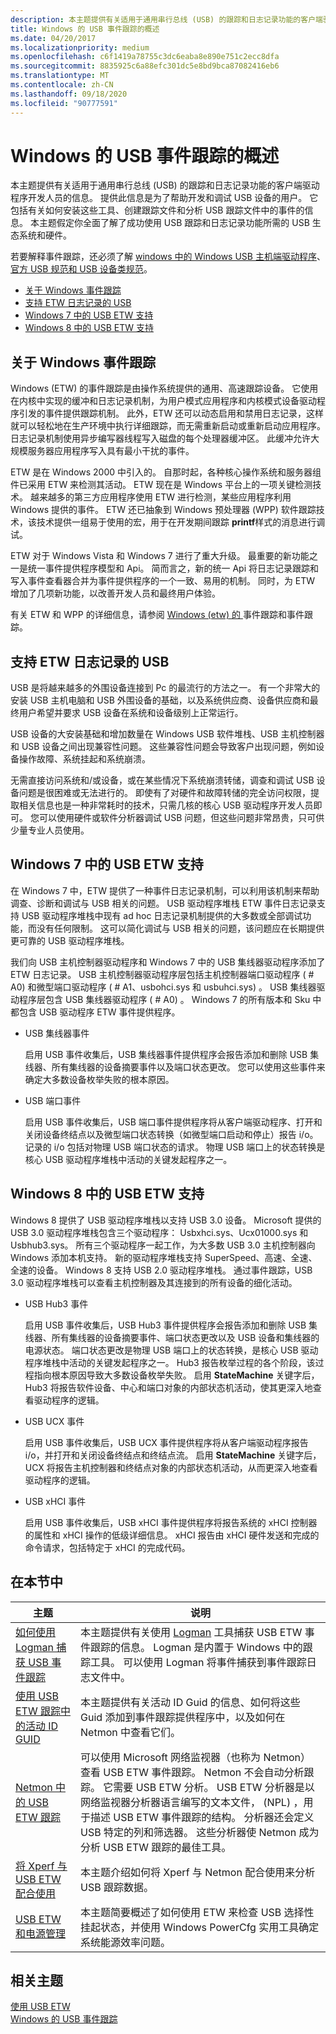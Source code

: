 ```yaml
---
description: 本主题提供有关适用于通用串行总线 (USB) 的跟踪和日志记录功能的客户端驱动程序开发人员的信息。
title: Windows 的 USB 事件跟踪的概述
ms.date: 04/20/2017
ms.localizationpriority: medium
ms.openlocfilehash: c6f1419a78755c3dc6eaba8e890e751c2ecc8dfa
ms.sourcegitcommit: 8835925c6a88efc301dc5e8bd9bca87082416eb6
ms.translationtype: MT
ms.contentlocale: zh-CN
ms.lasthandoff: 09/18/2020
ms.locfileid: "90777591"
---
```

# <a name="overview-of-usb-event-tracing-for-windows"></a>Windows 的 USB 事件跟踪的概述

本主题提供有关适用于通用串行总线 (USB) 的跟踪和日志记录功能的客户端驱动程序开发人员的信息。 提供此信息是为了帮助开发和调试 USB 设备的用户。 它包括有关如何安装这些工具、创建跟踪文件和分析 USB 跟踪文件中的事件的信息。 本主题假定你全面了解了成功使用 USB 跟踪和日志记录功能所需的 USB 生态系统和硬件。

若要解释事件跟踪，还必须了解 [windows 中的 Windows USB 主机端驱动程序](usb-3-0-driver-stack-architecture.md)、 [官方 USB 规范和 USB 设备类规范](https://www.usb.org/documents)。

- [关于 Windows 事件跟踪](#about-event-tracing-for-windows)
- [支持 ETW 日志记录的 USB](#usb-support-for-etw-logging)
- [Windows 7 中的 USB ETW 支持](#usb-etw-support-in-windows-7)
- [Windows 8 中的 USB ETW 支持](#usb-etw-support-in-windows-8)

## <a name="about-event-tracing-for-windows"></a>关于 Windows 事件跟踪

Windows (ETW) 的事件跟踪是由操作系统提供的通用、高速跟踪设备。 它使用在内核中实现的缓冲和日志记录机制，为用户模式应用程序和内核模式设备驱动程序引发的事件提供跟踪机制。 此外，ETW 还可以动态启用和禁用日志记录，这样就可以轻松地在生产环境中执行详细跟踪，而无需重新启动或重新启动应用程序。 日志记录机制使用异步编写器线程写入磁盘的每个处理器缓冲区。 此缓冲允许大规模服务器应用程序写入具有最小干扰的事件。

ETW 是在 Windows 2000 中引入的。 自那时起，各种核心操作系统和服务器组件已采用 ETW 来检测其活动。 ETW 现在是 Windows 平台上的一项关键检测技术。 越来越多的第三方应用程序使用 ETW 进行检测，某些应用程序利用 Windows 提供的事件。 ETW 还已抽象到 Windows 预处理器 (WPP) 软件跟踪技术，该技术提供一组易于使用的宏，用于在开发期间跟踪 **printf**样式的消息进行调试。

ETW 对于 Windows Vista 和 Windows 7 进行了重大升级。 最重要的新功能之一是统一事件提供程序模型和 Api。 简而言之，新的统一 Api 将日志记录跟踪和写入事件查看器合并为事件提供程序的一个一致、易用的机制。 同时，为 ETW 增加了几项新功能，以改善开发人员和最终用户体验。

有关 ETW 和 WPP 的详细信息，请参阅 [Windows (etw) 的 ](../devtest/event-tracing-for-windows--etw-.md)事件跟踪和事件跟踪。

## <a name="usb-support-for-etw-logging"></a>支持 ETW 日志记录的 USB

USB 是将越来越多的外围设备连接到 Pc 的最流行的方法之一。 有一个非常大的安装 USB 主机电脑和 USB 外围设备的基础，以及系统供应商、设备供应商和最终用户希望并要求 USB 设备在系统和设备级别上正常运行。

USB 设备的大安装基础和增加数量在 Windows USB 软件堆栈、USB 主机控制器和 USB 设备之间出现兼容性问题。 这些兼容性问题会导致客户出现问题，例如设备操作故障、系统挂起和系统崩溃。

无需直接访问系统和/或设备，或在某些情况下系统崩溃转储，调查和调试 USB 设备问题是很困难或无法进行的。 即使有了对硬件和故障转储的完全访问权限，提取相关信息也是一种非常耗时的技术，只需几核的核心 USB 驱动程序开发人员即可。 您可以使用硬件或软件分析器调试 USB 问题，但这些问题非常昂贵，只可供少量专业人员使用。

## <a name="usb-etw-support-in-windows-7"></a>Windows 7 中的 USB ETW 支持

在 Windows 7 中，ETW 提供了一种事件日志记录机制，可以利用该机制来帮助调查、诊断和调试与 USB 相关的问题。 USB 驱动程序堆栈 ETW 事件日志记录支持 USB 驱动程序堆栈中现有 ad hoc 日志记录机制提供的大多数或全部调试功能，而没有任何限制。 这可以简化调试与 USB 相关的问题，该问题应在长期提供更可靠的 USB 驱动程序堆栈。

我们向 USB 主机控制器驱动程序和 Windows 7 中的 USB 集线器驱动程序添加了 ETW 日志记录。 USB 主机控制器驱动程序层包括主机控制器端口驱动程序 ( # A0) 和微型端口驱动程序 ( # A1、usbohci.sys 和 usbuhci.sys) 。 USB 集线器驱动程序层包含 USB 集线器驱动程序 ( # A0) 。 Windows 7 的所有版本和 Sku 中都包含 USB 驱动程序 ETW 事件提供程序。

- USB 集线器事件

    启用 USB 事件收集后，USB 集线器事件提供程序会报告添加和删除 USB 集线器、所有集线器的设备摘要事件以及端口状态更改。 您可以使用这些事件来确定大多数设备枚举失败的根本原因。

- USB 端口事件

    启用 USB 事件收集后，USB 端口事件提供程序将从客户端驱动程序、打开和关闭设备终结点以及微型端口状态转换（如微型端口启动和停止）报告 i/o。 记录的 i/o 包括对物理 USB 端口状态的请求。 物理 USB 端口上的状态转换是核心 USB 驱动程序堆栈中活动的关键发起程序之一。

## <a name="usb-etw-support-in-windows-8"></a>Windows 8 中的 USB ETW 支持

Windows 8 提供了 USB 驱动程序堆栈以支持 USB 3.0 设备。 Microsoft 提供的 USB 3.0 驱动程序堆栈包含三个驱动程序： Usbxhci.sys、Ucx01000.sys 和 Usbhub3.sys。 所有三个驱动程序一起工作，为大多数 USB 3.0 主机控制器向 Windows 添加本机支持。 新的驱动程序堆栈支持 SuperSpeed、高速、全速、全速的设备。 Windows 8 支持 USB 2.0 驱动程序堆栈。 通过事件跟踪，USB 3.0 驱动程序堆栈可以查看主机控制器及其连接到的所有设备的细化活动。

- USB Hub3 事件

    启用 USB 事件收集后，USB Hub3 事件提供程序会报告添加和删除 USB 集线器、所有集线器的设备摘要事件、端口状态更改以及 USB 设备和集线器的电源状态。 端口状态更改是物理 USB 端口上的状态转换，是核心 USB 驱动程序堆栈中活动的关键发起程序之一。 Hub3 报告枚举过程的各个阶段，该过程指向根本原因导致大多数设备枚举失败。 启用 **StateMachine** 关键字后，Hub3 将报告软件设备、中心和端口对象的内部状态机活动，使其更深入地查看驱动程序的逻辑。

- USB UCX 事件

    启用 USB 事件收集后，USB UCX 事件提供程序将从客户端驱动程序报告 i/o，并打开和关闭设备终结点和终结点流。 启用 **StateMachine** 关键字后，UCX 将报告主机控制器和终结点对象的内部状态机活动，从而更深入地查看驱动程序的逻辑。

- USB xHCI 事件

    启用 USB 事件收集后，USB xHCI 事件提供程序将报告系统的 xHCI 控制器的属性和 xHCI 操作的低级详细信息。 xHCI 报告由 xHCI 硬件发送和完成的命令请求，包括特定于 xHCI 的完成代码。

## <a name="in-this-section"></a>在本节中

| 主题 | 说明 |
| --- | --- |
|[如何使用 Logman 捕获 USB 事件跟踪](how-to-capture-a-usb-event-trace.md) | 本主题提供有关使用 [Logman](https://go.microsoft.com/fwlink/p/?linkid=617153) 工具捕获 USB ETW 事件跟踪的信息。 Logman 是内置于 Windows 中的跟踪工具。 可以使用 Logman 将事件捕获到事件跟踪日志文件中。 |
| [使用 USB ETW 跟踪中的活动 ID GUID](using-usb-etw.md) | 本主题提供有关活动 ID Guid 的信息、如何将这些 Guid 添加到事件跟踪提供程序中，以及如何在 Netmon 中查看它们。 |
|[Netmon 中的 USB ETW 跟踪](viewing-etw-traces-in-netmon.md) | 可以使用 Microsoft 网络监视器（也称为 Netmon）查看 USB ETW 事件跟踪。 Netmon 不会自动分析跟踪。 它需要 USB ETW 分析。 USB ETW 分析器是以网络监视器分析器语言编写的文本文件， (NPL) ，用于描述 USB ETW 事件跟踪的结构。 分析器还会定义 USB 特定的列和筛选器。 这些分析器使 Netmon 成为分析 USB ETW 跟踪的最佳工具。 |
| [将 Xperf 与 USB ETW 配合使用](using-xperf-with-usb-etw.md) | 本主题介绍如何将 Xperf 与 Netmon 配合使用来分析 USB 跟踪数据。 |
| [USB ETW 和电源管理](usb-etw-and-power-management.md) | 本主题简要概述了如何使用 ETW 来检查 USB 选择性挂起状态，并使用 Windows PowerCfg 实用工具确定系统能源效率问题。 |

## <a name="related-topics"></a>相关主题

[使用 USB ETW](using-usb-etw.md)  
[Windows 的 USB 事件跟踪](usb-event-tracing-for-windows.md)
